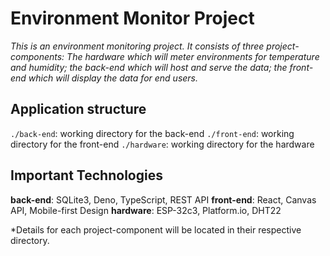 # Environment Monitor Project

*This is an environment monitoring project. It consists of three project-components: The hardware which will meter environments for temperature and humidity; the back-end which will host and serve the data; the front-end which will display the data for end users.*

## Application structure

`./back-end`: working directory for the back-end
`./front-end`: working directory for the front-end
`./hardware`: working directory for the hardware

## Important Technologies

**back-end**: SQLite3, Deno, TypeScript, REST API
**front-end**: React, Canvas API, Mobile-first Design
**hardware**: ESP-32c3, Platform.io, DHT22

*Details for each project-component will be located in their respective directory.
